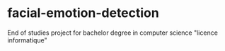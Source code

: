 # facial-emotion-detection

End of studies project for bachelor degree in computer science "licence informatique"
